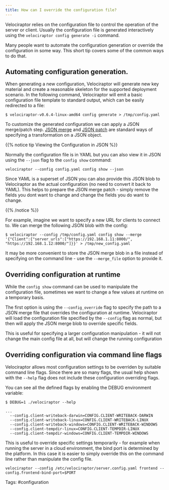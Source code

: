 ```yaml
---
title: How can I override the configuration file?
---
```


Velociraptor relies on the configuration file to control the operation
of the server or client. Usually the configuration file is generated
interactively using the `velociraptor config generate -i` command.

Many people want to automate the configuration generation or override
the configuration in some way. This short tip covers some of the
common ways to do that.

## Automating configuration generation.

When generating a new configuration, Velociraptor will generate new
key material and create a reasonable skeleton for the supported
deployment scenario. In the following command, Velociraptor will emit
a basic configuration file template to standard output, which can be
easily redirected to a file:

```
$ velociraptor-v0.6.4-linux-amd64 config generate > /tmp/config.yaml
```

To customize the generated configuration we can apply a JSON
merge/patch step. [JSON
merge](https://datatracker.ietf.org/doc/html/rfc7396) and [JSON
patch](http://jsonpatch.com/) are standard ways of specifying a
transformation on a JSON object.

{{% notice tip Viewing the Configuration in JSON %}}

Normally the configuration file is in YAML but you can also view it in
JSON using the `--json` flag to the `config show` command:

```
velociraptor --config config.yaml config show --json
```

Since YAML is a superset of JSON you can also provide this JSON blob
to Velociraptor as the actual configuration (no need to convert it
back to YAML). This helps to prepare the JSON merge patch - simply
remove the fields you dont want to change and change the fields you do
want to change.

{{% /notice %}}

For example, imagine we want to specify a new URL for clients to
connect to. We can merge the following JSON blob with the config:

```
$ velociraptor --config /tmp/config.yaml config show --merge '{"Client":{"server_urls":["https://192.168.1.11:8000/", "https://192.168.1.12:8000/"]}}' > /tmp/new_config.yaml
```

It may be more convenient to store the JSON merge blob in a file
instead of specifying on the command line - use the `--merge_file`
option to provide it.

## Overriding configuration at runtime

While the `config show` command can be used to manipulate the
configuration file, sometimes we want to change a few values at
runtime on a temporary basis.

The first option is using the `--config_override` flag to specify the
path to a JSON merge file that overrides the configuration at
runtime. Velociraptor will load the configuration file specified by
the `--config` flag as normal, but then will apply the JSON merge blob
to override specific fields.

This is useful for specifying a larger configuration manipulation - it
will not change the main config file at all, but will change the
running configuration

## Overriding configuration via command line flags

Velociraptor allows most configuration settings to be overriden by
suitable command line flags. Since there are so many flags, the usual
help shown with the `--help` flag does not include these configuration
overriding flags.

You can see all the defined flags by enabling the DEBUG environment
variable:

```
$ DEBUG=1 ./velociraptor --help

...
  --config.client-writeback-darwin=CONFIG.CLIENT-WRITEBACK-DARWIN
  --config.client-writeback-linux=CONFIG.CLIENT-WRITEBACK-LINUX
  --config.client-writeback-windows=CONFIG.CLIENT-WRITEBACK-WINDOWS
  --config.client-tempdir-linux=CONFIG.CLIENT-TEMPDIR-LINUX
  --config.client-tempdir-windows=CONFIG.CLIENT-TEMPDIR-WINDOWS
```

This is useful to override specific settings temporarily - for example
when running the server in a cloud environment, the bind port is
determined by the platform. In this case it is easier to simply
override this on the command line rather than manipulate the config
file.

```
velociraptor --config /etc/velociraptor/server.config.yaml frontend --config.frontend-bind-port=$PORT
```


Tags: #configuration
